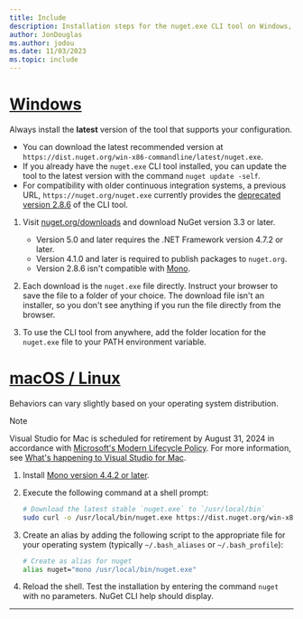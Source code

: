 ```yaml
---
title: Include
description: Installation steps for the nuget.exe CLI tool on Windows, macOS, and Linux.
author: JonDouglas
ms.author: jodou
ms.date: 11/03/2023
ms.topic: include
---
```


# [Windows](#tab/windows)

Always install the **latest** version of the tool that supports your configuration.

- You can download the latest recommended version at `https://dist.nuget.org/win-x86-commandline/latest/nuget.exe`.
- If you already have the `nuget.exe` CLI tool installed, you can update the tool to the latest version with the command `nuget update -self`.
- For compatibility with older continuous integration systems, a previous URL, `https://nuget.org/nuget.exe` currently provides the [deprecated version 2.8.6](https://github.com/NuGet/NuGetGallery/issues/5381) of the CLI tool.

1. Visit [nuget.org/downloads](https://nuget.org/downloads) and download NuGet version 3.3 or later.

   - Version 5.0 and later requires the .NET Framework version 4.7.2 or later.
   - Version 4.1.0 and later is required to publish packages to `nuget.org`.
   - Version 2.8.6 isn't compatible with [Mono](https://www.mono-project.com/docs/getting-started/install/).

1. Each download is the `nuget.exe` file directly. Instruct your browser to save the file to a folder of your choice. The download file isn't an installer, so you don't see anything if you run the file directly from the browser.

1. To use the CLI tool from anywhere, add the folder location for the `nuget.exe` file to your PATH environment variable.

# [macOS / Linux](#tab/macos+linux)

Behaviors can vary slightly based on your operating system distribution.

> [!NOTE]
> Visual Studio for Mac is scheduled for retirement by August 31, 2024 in accordance with [Microsoft's Modern Lifecycle Policy](/lifecycle/policies/modern). For more information, see [What's happening to Visual Studio for Mac](/visualstudio/mac/what-happened-to-vs-for-mac).

1. Install [Mono version 4.4.2 or later](https://www.mono-project.com/docs/getting-started/install/).

1. Execute the following command at a shell prompt:

   ```bash
   # Download the latest stable `nuget.exe` to `/usr/local/bin`
   sudo curl -o /usr/local/bin/nuget.exe https://dist.nuget.org/win-x86-commandline/latest/nuget.exe
   ```

1. Create an alias by adding the following script to the appropriate file for your operating system (typically `~/.bash_aliases` or `~/.bash_profile`):

   ```bash
   # Create as alias for nuget
   alias nuget="mono /usr/local/bin/nuget.exe"
   ```

1. Reload the shell. Test the installation by entering the command `nuget` with no parameters. NuGet CLI help should display.

---